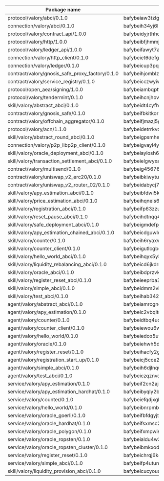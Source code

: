 

| Package name | Package hash |
| ----------------------------------------------- | ------------------------------------------------- |
| protocol/valory/abci/0.1.0                      | bafybeiaw3tzlg3rkvnn5fcufblktmfwngmxugn4yo7pyjp76zz6aqtqcay |
| connection/valory/abci/0.1.0                    | bafybeih34yj6l7akh6wfhgwaud3luvmwxkiakcqzv3zjiz5q7jfqtdnela |
| protocol/valory/contract_api/1.0.0              | bafybeidyjrthhq3p27k3v3a4xx7b7lu4fe4h765gmkyyyj7xur4b25bxim |
| protocol/valory/http/1.0.0                      | bafybeibfjhmmjut4dukhunbcmp5zi4eqsk6rgreztmg4svqfzyq4ei3o7i |
| protocol/valory/ledger_api/1.0.0                | bafybeifawyt7ayxrvpagqecowx6y5hvc3dxzjbhhkutxsuk7u54cxo2g54 |
| connection/valory/http_client/0.1.0             | bafybeiet6defg3qvov4r2ucjtkywkz53xcg6mgarjfdqmnxfgdixgcx45y |
| connection/valory/ledger/0.1.0                  | bafybeicup3pqzi74h67z6oxzw7qhsz2dpezeqhalg7bex37fqcx5koivqu |
| contract/valory/gnosis_safe_proxy_factory/0.1.0 | bafybeihjomblzjm76m2y6h4evnazrzpykx4iehnifzjmbw7ddnfsojvxke |
| contract/valory/service_registry/0.1.0          | bafybeicczwyiwjiejqtt2kvkx3eit6faidt3zv5tkfdjyczg3e5xyhtvsy |
| protocol/open_aea/signing/1.0.0                 | bafybeiambqptflge33eemdhis2whik67hjplfnqwieoa6wblzlaf7vuo44 |
| protocol/valory/tendermint/0.1.0                | bafybeihcnjhovvyyfbkuw5sjyfx2lfd4soeocfqzxz54g67333m6nk5gxq |
| skill/valory/abstract_abci/0.1.0                | bafybeidt4cyfhlla6faca6us6law7dijrlrzihcj6uwrmeaa3ho6fdck2u |
| contract/valory/gnosis_safe/0.1.0               | bafybeifbkitkori3pi2mtevm475xbnljfejpci7u7veziaptrj4hjbciju |
| contract/valory/offchain_aggregator/0.1.0       | bafybeifjmazj5ger33po34easdzytqdgi4yaieqaa2vfs535sbgpdwnuf4 |
| protocol/valory/acn/1.1.0                       | bafybeidetrrkvdgveu4ph5g6v53lbh7ardfspbkpstmjxctx647bzyosyy |
| skill/valory/abstract_round_abci/0.1.0          | bafybeigpsmher4z74pog5y3xvzi6f35j4fxm775peu6baaspgmq4eawmya |
| connection/valory/p2p_libp2p_client/0.1.0       | bafybeigvayl4ykzqf6o6bw2irv7am3qvczjoeu7yjhzn27ajiwvcio3lxm |
| skill/valory/oracle_deployment_abci/0.1.0       | bafybeiaylosh65g2xoroistjlhbpfapajoibblpd5h4zmzyt5ddn6z335y |
| skill/valory/transaction_settlement_abci/0.1.0  | bafybeielgwyxa2yia5ddx6s4tv23rxfit2n6l6xjukynexfvxfowvfvzj4 |
| contract/valory/multisend/0.1.0                 | bafybeig45676hbh4c3p3mujrrskxgxww4cxdyyginlg5rmmav6orv4gtya |
| contract/valory/uniswap_v2_erc20/0.1.0          | bafybeibkiwytuhhvxbisoxcybrx4lfstk6bvtriltles7fxxpy37yq45ja |
| contract/valory/uniswap_v2_router_02/0.1.0      | bafybeidabycj7yw6u2bt64db23lvb5zowmcgu6zjkp7xjigqle3y3scgfi |
| skill/valory/apy_estimation_abci/0.1.0          | bafybeibfdwi5k2ra2oh4te2qm4a6pciy3hp6ceslfv6iw6piox52iezjvm |
| skill/valory/price_estimation_abci/0.1.0        | bafybeihqneis6t4fomub5vin6zjzpru5nnk6ai7hfvca5fszb4eki5wshe |
| skill/valory/registration_abci/0.1.0            | bafybeifp63zzugkpnfuf5a5ryr7ib6qemh3vrmfpmk5mekww7lm6y5unii |
| skill/valory/reset_pause_abci/0.1.0             | bafybeihdtnqq4i65tsts3guu6yjo3sjlfvrqyteszrp36mp22syrei7uvi |
| skill/valory/safe_deployment_abci/0.1.0         | bafybeigmdefpjq5jtfqmaxkwfhdvyqofzm73plc6ej5pxdpewg5rco34ya |
| skill/valory/apy_estimation_chained_abci/0.1.0  | bafybeicdguwlwjzgzqmqczfo3xl4lz476xbvnxabuaivtqtihy7tm3cnwm |
| skill/valory/counter/0.1.0                      | bafybeih6ryaxwlwd3yrfvrnw5plpt7cds6ykujlyisqsmuj52bbj65hvme |
| skill/valory/counter_client/0.1.0               | bafybeigutlcgbok4nkpzod62os5f6pwghjyue5xwvcoyaj4sjorwl4to4y |
| skill/valory/hello_world_abci/0.1.0             | bafybeihqyx5y5okcubzxsqbocmmbswbn7w7msskmwqcz62jtdhetxp4sqi |
| skill/valory/liquidity_rebalancing_abci/0.1.0   | bafybeicd6jkdrst4d4mghswb3cwebimz2gub3mupy676564z7adhyiufhe |
| skill/valory/oracle_abci/0.1.0                  | bafybeibdprzvkqmycusz3lkbawvjmm3nteyi3n55jcgr5uwtqjww53loci |
| skill/valory/register_reset_abci/0.1.0          | bafybeieeprba3ujxwec7z2hpoagr2omjw6ym5u76gwtubd6hznxm57pyn4 |
| skill/valory/simple_abci/0.1.0                  | bafybeidmm2vkngyhoxu2mwq5hiemeuffxcmy5ei6pobtriabc3o47kksri |
| skill/valory/test_abci/0.1.0                    | bafybeihab3427ou7ejgizw6l32tvlyih35rwtmf7m4dn3p5qel5y66qvoi |
| agent/valory/abstract_abci/0.1.0                | bafybeiamrcgnor6gr2qkuinbzxbvl3k6uscertn7bf4dppmnknyhoot7ai |
| agent/valory/apy_estimation/0.1.0               | bafybeic2vbqitnkiul6be6uftobi2i27splfk25c7wy4iqzbzit3zvvrda |
| agent/valory/counter/0.1.0                      | bafybeidtbq4uoylwasrsawaogifxxuittm75qlkayinknv77osvjx7ffw4 |
| agent/valory/counter_client/0.1.0               | bafybeiewou6wnxpz5oxg5t4nn5vkgaixb77ssjynhtm32x2s2rmlpcfa6i |
| agent/valory/hello_world/0.1.0                  | bafybeiedco5uvyqykiaohsy2etiwh4tcslgsve7ryd2dufenuudukqtyd4 |
| agent/valory/oracle/0.1.0                       | bafybeiehwh5d5b75ksci2skapgjam3igrwlnilbd3eqqacagsm24dorn64 |
| agent/valory/register_reset/0.1.0               | bafybeihacfy2gb26hazqoq4opftkidtyplvp6hpujd6sroikloqqyscska |
| agent/valory/registration_start_up/0.1.0        | bafybeicj5cce2yape72btnvzbbmkqgtt4z4dwoetf74ts2bvqposuxm2sa |
| agent/valory/simple_abci/0.1.0                  | bafybeih6djlnqut2vymsz675vm54mbgbgwy2kus3gh6n4mvor2mjs3sfbe |
| agent/valory/test_abci/0.1.0                    | bafybeiczqznvoimj3wkpf65vk4pjiqngacsqw2255h6cyfdwnp6xk4dc6i |
| service/valory/apy_estimation/0.1.0             | bafybeif2cn2ajepq3widlknd6glfqqhhcvvbwh5zyhrt4rlovu6mxlqoue |
| service/valory/apy_estimation_hardhat/0.1.0     | bafybeibyqly2b55cijcivujqewj5aw3j6dk4nltfz3exqh7hj2z2vtmvo4 |
| service/valory/counter/0.1.0                    | bafybeiefqdjxgbeozrw75iiubiajsee3q7gvdmkigdqsl2luw2wuqaygv4 |
| service/valory/hello_world/0.1.0                | bafybeibnrpmb5mji6t5hi45gn6stgie2dkvntcsfldjn4a4c4u6zpxbkf4 |
| service/valory/oracle_goerli/0.1.0              | bafybeifbfdgyjtchtirho2hnfvqznbqrpvehj2564fvfbphekj3vacwgxi |
| service/valory/oracle_hardhat/0.1.0             | bafybeifsxmsc2aasrmnszj6aktbfwlmdlv74mv3g7rbknn2mm4zzra22ti |
| service/valory/oracle_polygon/0.1.0             | bafybeifxmpwisxejr7zuxo4n7b3eo4hgv2tmlyfeaklqlhn5s2bq2mw7ze |
| service/valory/oracle_ropsten/0.1.0             | bafybeialdu4w365dgcagec2pi76m4mp37cca6ozfufgs3267pks7w5bbdy |
| service/valory/oracle_ropsten_cluster/0.1.0     | bafybeibmkxod7rebfrocfonfnbgdahsypouwpeh7zjosfg7x5ipbrkqmum |
| service/valory/register_reset/0.1.0             | bafybeichrqj6k4ycibrztjzybrhmfzyhezv45k342ge77kmna33d3pw7ay |
| service/valory/simple_abci/0.1.0                | bafybeifp4utun6xa7uyc4ouool7y3rxez6dwmn33ufgagfiahy3hk3pkf4 |
| skill/valory/liquidity_provision_abci/0.1.0     | bafybeicucyouczasokcuyk6fqdt3fp5wbx6gxxf4usqkbyfuco2pmt6mwq |
